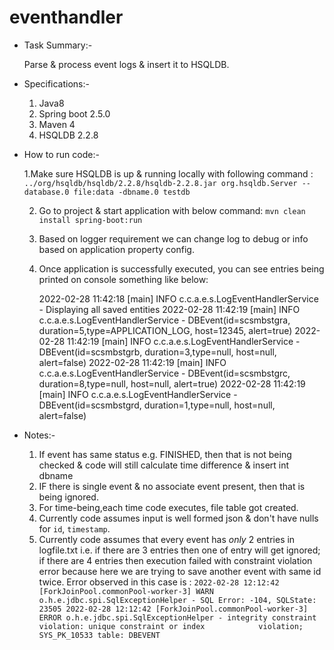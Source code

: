 # eventhandler

- Task Summary:-

	Parse & process event logs & insert it to HSQLDB.

- Specifications:-


	1. Java8		
	2. Spring boot 2.5.0	
	3. Maven 4	
	4. HSQLDB 2.2.8
	

	
- How to run code:- 

	1.Make sure HSQLDB is up & running locally with following command : 
	  `../org/hsqldb/hsqldb/2.2.8/hsqldb-2.2.8.jar org.hsqldb.Server --database.0 file:data -dbname.0 testdb`
	  
	2. Go to project & start application with below command:
	  `mvn clean install spring-boot:run`
	  
	3. Based on logger requirement we can change log to debug or info based on application property config.
	
	4. Once application is successfully executed, you can see entries being printed on console something like below:
	
		2022-02-28 11:42:18 [main] INFO  c.c.a.e.s.LogEventHandlerService - Displaying all saved entities
		2022-02-28 11:42:19 [main] INFO  c.c.a.e.s.LogEventHandlerService - DBEvent(id=scsmbstgra, duration=5,type=APPLICATION_LOG, host=12345, alert=true)
		2022-02-28 11:42:19 [main] INFO  c.c.a.e.s.LogEventHandlerService - DBEvent(id=scsmbstgrb, duration=3,type=null, 	host=null, alert=false)
		2022-02-28 11:42:19 [main] INFO  c.c.a.e.s.LogEventHandlerService - DBEvent(id=scsmbstgrc, duration=8,type=null, 	host=null, alert=true)
		2022-02-28 11:42:19 [main] INFO  c.c.a.e.s.LogEventHandlerService - DBEvent(id=scsmbstgrd, duration=1,type=null, 	host=null, alert=false)
	

- Notes:-
	
	 1. If event has same status e.g. FINISHED, then that is not being checked & code will still calculate time difference & insert int dbname
	 2. IF there is single event & no associate event present, then that is being ignored.
	 3. For time-being,each time code executes, file table got created.
	 4. Currently code assumes input is well formed json & don't have nulls for `id`, `timestamp`.
	 5. Currently code assumes that every event has _only_ 2 entries in logfile.txt i.e. if there are 3 entries then one of entry will get ignored; if 
      	    there are 4 entries then execution failed with constraint violation error because here we are trying to save another event with same id twice.
            Error observed in this case is : 
	    `2022-02-28 12:12:42 [ForkJoinPool.commonPool-worker-3] WARN  o.h.e.jdbc.spi.SqlExceptionHelper - SQL Error: -104, SQLState: 23505
	     2022-02-28 12:12:42 [ForkJoinPool.commonPool-worker-3] ERROR o.h.e.jdbc.spi.SqlExceptionHelper - integrity constraint violation: unique constraint or index 			violation; SYS_PK_10533 table: DBEVENT`


